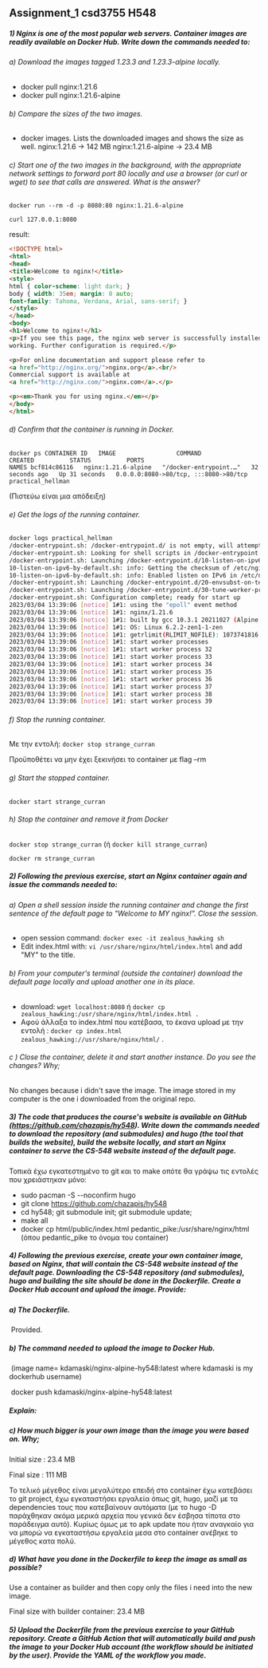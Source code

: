 ## Assignment_1 csd3755 H548

##### 1) Nginx is one of the most popular web servers. Container images are readily available on Docker Hub. Write down the commands needed to:

###### a) Download the images tagged 1.23.3 and 1.23.3-alpine locally.

* docker pull nginx:1.21.6
* docker pull nginx:1.21.6-alpine

###### b) Compare the sizes of the two images.

* docker images. Lists the downloaded images and shows the size as well.
  nginx:1.21.6 &rarr; 142 MB
  nginx:1.21.6-alpine &rarr; 23.4 MB

###### c) Start one of the two images in the background, with the appropriate network settings to forward port 80 locally and use a browser (or curl or wget) to see that calls are answered. What is the answer?

`docker run --rm -d -p 8080:80 nginx:1.21.6-alpine`

`curl 127.0.0.1:8080`

result:

```html
<!DOCTYPE html>
<html>
<head>
<title>Welcome to nginx!</title>
<style>
html { color-scheme: light dark; }
body { width: 35em; margin: 0 auto;
font-family: Tahoma, Verdana, Arial, sans-serif; }
</style>
</head>
<body>
<h1>Welcome to nginx!</h1>
<p>If you see this page, the nginx web server is successfully installed and
working. Further configuration is required.</p>

<p>For online documentation and support please refer to
<a href="http://nginx.org/">nginx.org</a>.<br/>
Commercial support is available at
<a href="http://nginx.com/">nginx.com</a>.</p>

<p><em>Thank you for using nginx.</em></p>
</body>
</html>
```

###### d) Confirm that the container is running in Docker.

`docker ps
CONTAINER ID   IMAGE                 COMMAND                  CREATED          STATUS          PORTS                                   NAMES
bcf814c86116   nginx:1.21.6-alpine   "/docker-entrypoint.…"   32 seconds ago   Up 31 seconds   0.0.0.0:8080->80/tcp, :::8080->80/tcp   practical_hellman`

(Πιστεύω είναι μια απόδειξη)

###### e) Get the logs of the running container.

```bash
docker logs practical_hellman 
/docker-entrypoint.sh: /docker-entrypoint.d/ is not empty, will attempt to perform configuration
/docker-entrypoint.sh: Looking for shell scripts in /docker-entrypoint.d/
/docker-entrypoint.sh: Launching /docker-entrypoint.d/10-listen-on-ipv6-by-default.sh
10-listen-on-ipv6-by-default.sh: info: Getting the checksum of /etc/nginx/conf.d/default.conf
10-listen-on-ipv6-by-default.sh: info: Enabled listen on IPv6 in /etc/nginx/conf.d/default.conf
/docker-entrypoint.sh: Launching /docker-entrypoint.d/20-envsubst-on-templates.sh
/docker-entrypoint.sh: Launching /docker-entrypoint.d/30-tune-worker-processes.sh
/docker-entrypoint.sh: Configuration complete; ready for start up
2023/03/04 13:39:06 [notice] 1#1: using the "epoll" event method
2023/03/04 13:39:06 [notice] 1#1: nginx/1.21.6
2023/03/04 13:39:06 [notice] 1#1: built by gcc 10.3.1 20211027 (Alpine 10.3.1_git20211027) 
2023/03/04 13:39:06 [notice] 1#1: OS: Linux 6.2.2-zen1-1-zen
2023/03/04 13:39:06 [notice] 1#1: getrlimit(RLIMIT_NOFILE): 1073741816:1073741816
2023/03/04 13:39:06 [notice] 1#1: start worker processes
2023/03/04 13:39:06 [notice] 1#1: start worker process 32
2023/03/04 13:39:06 [notice] 1#1: start worker process 33
2023/03/04 13:39:06 [notice] 1#1: start worker process 34
2023/03/04 13:39:06 [notice] 1#1: start worker process 35
2023/03/04 13:39:06 [notice] 1#1: start worker process 36
2023/03/04 13:39:06 [notice] 1#1: start worker process 37
2023/03/04 13:39:06 [notice] 1#1: start worker process 38
2023/03/04 13:39:06 [notice] 1#1: start worker process 39
```

###### f) Stop the running container.

Με την εντολή: `docker stop strange_curran`

Προϋποθέτει να μην έχει ξεκινήσει το container με flag –rm

###### g) Start the stopped container.

`docker start strange_curran`

###### h) Stop the container and remove it from Docker

`docker stop strange_curran` (ή `docker kill strange_curran`)

`docker rm strange_curran`

##### 2) Following the previous exercise, start an Nginx container again and issue the commands needed to:

###### a) Open a shell session inside the running container and change the first sentence of the default page to "Welcome to MY nginx!". Close the session.

* open session command: `docker exec -it zealous_hawking sh`
* Edit index.html with: `vi /usr/share/nginx/html/index.html` and add "MY" to the title.

###### b) From your computer's terminal (outside the container) download the default page locally and upload another one in its place.

* download: `wget localhost:8080` ή `docker cp zealous_hawking:/usr/share/nginx/html/index.html . `
* Αφού άλλαξα το index.html που κατέβασα, το έκανα upload με την εντολή : `docker cp index.html zealous_hawking://usr/share/nginx/html/` .

###### c ) Close the container, delete it and start another instance. Do you see the changes? Why;

No changes because i didn't save the image. The image stored in my computer is the one i downloaded from the original repo.

##### 3) The code that produces the course's website is available on GitHub (https://github.com/chazapis/hy548). Write down the commands needed to download the repository (and submodules) and hugo (the tool that builds the website), build the website locally, and start an Nginx container to serve the CS-548 website instead of the default page.

Τοπικά έχω εγκατεστημένο το git και το make οπότε θα γράψω τις εντολές που χρειάστηκαν μόνο:

* sudo pacman -S --noconfirm hugo
* git clone https://github.com/chazapis/hy548
* cd hy548; git submodule init; git submodule update;
* make all
* docker cp html/public/index.html pedantic_pike:/usr/share/nginx/html (όπου pedantic_pike το όνομα του container)

##### 4) Following the previous exercise, create your own container image, based on Nginx, that will contain the CS-548 website instead of the default page. Downloading the CS-548 repository (and submodules), hugo and building the site should be done in the Dockerfile. Create a Docker Hub account and upload the image. Provide:

##### a) The Dockerfile.

​	Provided.

##### b) The command needed to upload the image to Docker Hub.

​	(image name= kdamaski/nginx-alpine-hy548:latest where kdamaski is my dockerhub username)

​	docker push kdamaski/nginx-alpine-hy548:latest

##### Explain:

##### c) How much bigger is your own image than the image you were based on. Why;

Initial size : 23.4 MB

Final size :   111 MB

Το τελικό μέγεθος είναι μεγαλύτερο επειδή στο container έχω κατεβάσει το git project, έχω εγκαταστήσει εργαλεία όπως git, hugo, μαζί με τα dependencies τους που κατεβαίνουν αυτόματα (με το hugo -D παράχθηκαν ακόμα μερικά αρχεία που γενικά δεν έσβησα τίποτα στο παράδειγμα αυτό). Κυρίως όμως με το apk update που ήταν αναγκαίο για να μπορώ να εγκαταστήσω εργαλεία μεσα στο container ανέβηκε το μέγεθος κατα πολύ.

##### d) What have you done in the Dockerfile to keep the image as small as possible?

Use a container as builder and then copy only the files i need into the new image.

Final size with builder container: 23.4 MB



##### 5) Upload the Dockerfile from the previous exercise to your GitHub repository. Create a GitHub Action that will automatically build and push the image to your Docker Hub account (the workflow should be initiated by the user). Provide the YAML of the workflow you made.

